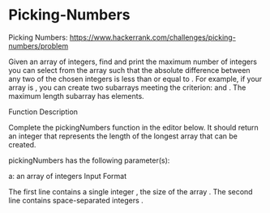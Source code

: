 # Picking-Numbers
Picking Numbers: https://www.hackerrank.com/challenges/picking-numbers/problem

Given an array of integers, find and print the maximum number of integers you can select from the array such that the absolute difference between any two of the chosen integers is less than or equal to . For example, if your array is , you can create two subarrays meeting the criterion:  and . The maximum length subarray has  elements.

Function Description

Complete the pickingNumbers function in the editor below. It should return an integer that represents the length of the longest array that can be created.

pickingNumbers has the following parameter(s):

a: an array of integers
Input Format

The first line contains a single integer , the size of the array . 
The second line contains  space-separated integers .
